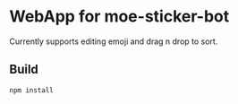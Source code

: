 # WebApp for moe-sticker-bot

Currently supports editing emoji and drag n drop to sort.

## Build
```
npm install
```